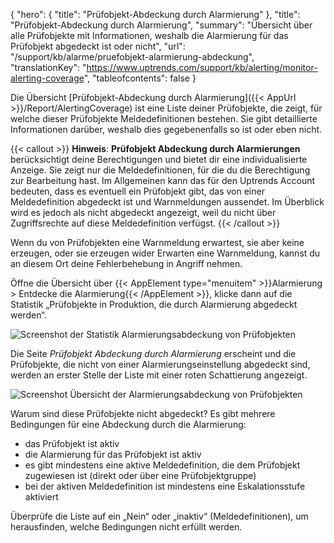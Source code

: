 {
  "hero": {
    "title": "Prüfobjekt-Abdeckung durch Alarmierung"
  },
  "title": "Prüfobjekt-Abdeckung durch Alarmierung",
  "summary": "Übersicht über alle Prüfobjekte mit Informationen, weshalb die Alarmierung für das Prüfobjekt abgedeckt ist oder nicht",
  "url": "/support/kb/alarme/pruefobjekt-alarmierung-abdeckung",
  "translationKey": "https://www.uptrends.com/support/kb/alerting/monitor-alerting-coverage",
  "tableofcontents": false
}

Die Übersicht [Prüfobjekt-Abdeckung durch Alarmierung]({{< AppUrl >}}/Report/AlertingCoverage) ist eine Liste deiner Prüfobjekte, die zeigt, für welche dieser Prüfobjekte Meldedefinitionen bestehen. Sie gibt detaillierte Informationen darüber, weshalb dies gegebenenfalls so ist oder eben nicht.

{{< callout >}} **Hinweis**: **Prüfobjekt Abdeckung durch Alarmierungen** berücksichtigt deine Berechtigungen und bietet dir eine individualisierte Anzeige. Sie zeigt nur die Meldedefinitionen, für die du die Berechtigung zur Bearbeitung hast. Im Allgemeinen kann das für den Uptrends Account bedeuten, dass es eventuell ein Prüfobjekt gibt, das von einer Meldedefinition abgedeckt ist und Warnmeldungen aussendet. Im Überblick wird es jedoch als nicht abgedeckt angezeigt, weil du nicht über Zugriffsrechte auf diese Meldedefinition verfügst. {{< /callout >}}

Wenn du von Prüfobjekten eine Warnmeldung erwartest, sie aber keine erzeugen, oder sie erzeugen wider Erwarten eine Warnmeldung, kannst du an diesem Ort deine Fehlerbehebung in Angriff nehmen.

Öffne die Übersicht über {{< AppElement type="menuitem" >}}Alarmierung > Entdecke die Alarmierung{{< /AppElement >}}, klicke dann auf die Statistik „Prüfobjekte in Produktion, die durch Alarmierung abgedeckt werden“.

![Screenshot der Statistik Alarmierungsabdeckung von Prüfobjekten](/img/content/scr-alerting_hub-statistic_monitor_coverage.min.png)

Die Seite *Prüfobjekt Abdeckung durch Alarmierung* erscheint und die Prüfobjekte, die nicht von einer Alarmierungseinstellung abgedeckt sind, werden an erster Stelle der Liste mit einer roten Schattierung angezeigt.

![Screenshot Übersicht der Alarmierungsabdeckung von Prüfobjekten](/img/content/scr-monitor-alerting-coverage-overview.min.png)

Warum sind diese Prüfobjekte nicht abgedeckt?
Es gibt mehrere Bedingungen für eine Abdeckung durch die Alarmierung:

- das Prüfobjekt ist aktiv
- die Alarmierung für das Prüfobjekt ist aktiv
- es gibt mindestens eine aktive Meldedefinition, die dem Prüfobjekt zugewiesen ist (direkt oder über eine Prüfobjektgruppe)
- bei der aktiven Meldedefinition ist mindestens eine Eskalationsstufe aktiviert

Überprüfe die Liste auf ein „Nein“ oder „inaktiv“ (Meldedefinitionen), um herausfinden, welche Bedingungen nicht erfüllt werden.
